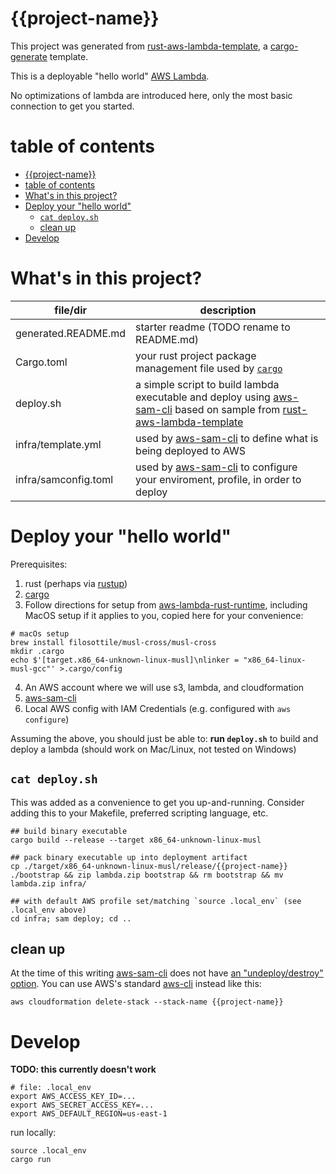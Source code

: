 # {{project-name}}

This project was generated from [rust-aws-lambda-template](https://github.com/kenshih/rust-aws-lambda-template), a [cargo-generate](https://github.com/cargo-generate/cargo-generate) template.

This is a deployable "hello world" [AWS Lambda](https://aws.amazon.com/lambda/).

No optimizations of lambda are introduced here, only the most basic connection to get you started.

# table of contents

- [{{project-name}}](#project-name)
- [table of contents](#table-of-contents)
- [What's in this project?](#whats-in-this-project)
- [Deploy your "hello world"](#deploy-your-hello-world)
  - [`cat deploy.sh`](#cat-deploysh)
  - [clean up](#clean-up)
- [Develop](#develop)

# What's in this project?

file/dir | description
--- | ---
generated.README.md | starter readme (TODO rename to README.md)
Cargo.toml | your rust project package management file used by [`cargo`](https://doc.rust-lang.org/cargo/)
deploy.sh | a simple script to build lambda executable and deploy using [aws-sam-cli](https://github.com/aws/aws-sam-cli) based on sample from [rust-aws-lambda-template](https://github.com/kenshih/rust-aws-lambda-template)
infra/template.yml | used by [aws-sam-cli](https://github.com/aws/aws-sam-cli) to define what is being deployed to AWS
infra/samconfig.toml | used by [aws-sam-cli](https://github.com/aws/aws-sam-cli) to configure your enviroment, profile, in order to deploy
# Deploy your "hello world"

Prerequisites:
1. rust (perhaps via [rustup](https://rustup.rs/))
2. [cargo](https://github.com/rust-lang/cargo/)
3. Follow directions for setup from [aws-lambda-rust-runtime](https://github.com/awslabs/aws-lambda-rust-runtime), including MacOS setup if it applies to you, copied here for your convenience:
```
# macOs setup
brew install filosottile/musl-cross/musl-cross
mkdir .cargo
echo $'[target.x86_64-unknown-linux-musl]\nlinker = "x86_64-linux-musl-gcc"' >.cargo/config
```
4. An AWS account where we will use s3, lambda, and cloudformation
5. [aws-sam-cli](https://github.com/aws/aws-sam-cli)
6. Local AWS config with IAM Credentials (e.g. configured with `aws configure`)

Assuming the above, you should just be able to:
**run `deploy.sh`**
to build and deploy a lambda
(should work on Mac/Linux, not tested on Windows)

## `cat deploy.sh`
This was added as a convenience to get you up-and-running. Consider adding this to your Makefile, preferred scripting language, etc.

```
## build binary executable
cargo build --release --target x86_64-unknown-linux-musl

## pack binary executable up into deployment artifact
cp ./target/x86_64-unknown-linux-musl/release/{{project-name}} ./bootstrap && zip lambda.zip bootstrap && rm bootstrap && mv lambda.zip infra/

## with default AWS profile set/matching `source .local_env` (see .local_env above)
cd infra; sam deploy; cd ..
```

## clean up

At the time of this writing [aws-sam-cli](https://github.com/aws/aws-sam-cli) does not have [an "undeploy/destroy" option](https://github.com/aws/aws-sam-cli/issues/789). You can use AWS's standard [aws-cli](https://github.com/aws/aws-cli) instead like this:

```
aws cloudformation delete-stack --stack-name {{project-name}}
```

# Develop

**TODO: this currently doesn't work**
```
# file: .local_env
export AWS_ACCESS_KEY_ID=...
export AWS_SECRET_ACCESS_KEY=...
export AWS_DEFAULT_REGION=us-east-1
```

run locally:
```
source .local_env
cargo run
```
